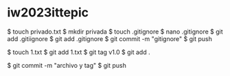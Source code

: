 # iw2023ittepic

$ touch privado.txt
$ mkdir privada
$ touch .gitignore
$ nano .gitignore
$ git add .gitiignore
$ git add .gitignore
$ git commit -m "gitignore"
$ git push

$ touch 1.txt
$ git add 1.txt
$ git tag v1.0
$ git add .

$ git commit -m "archivo y tag"
$ git push
